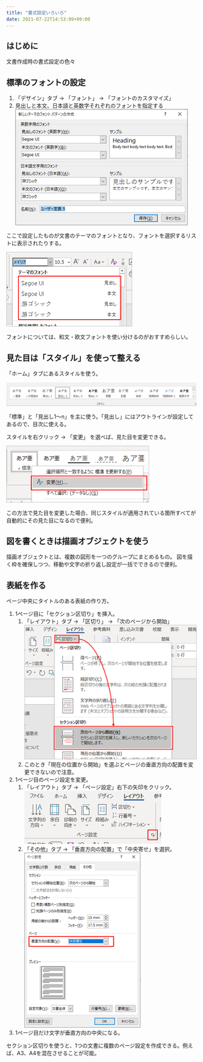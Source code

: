 ```yaml
---
title: "書式設定いろいろ"
date: 2021-07-22T14:53:09+09:00
---
```


## はじめに
文書作成時の書式設定の色々

## 標準のフォントの設定
1. 「デザイン」タブ → 「フォント」 → 「フォントのカスタマイズ」
1. 見出しと本文、日本語と英数字それぞれのフォントを指定する<br>![](2021-07-22-14-56-45.png)

ここで設定したものが文書のテーマのフォントとなり、フォントを選択するリストに表示されたりする。

![](2021-07-22-14-57-40.png)

フォントについては、和文・欧文フォントを使い分けるのがおすすめらしい。

## 見た目は「スタイル」を使って整える
「ホーム」タブにあるスタイルを使う。

![](2021-07-22-14-59-17.png)

「標準」と「見出し1～n」を主に使う。「見出し」にはアウトラインが設定してあるので、目次に使える。

スタイルを右クリック → 「変更」 を選べば、見た目を変更できる。

![](2021-07-22-15-01-00.png)

この方法で見た目を変更した場合、同じスタイルが適用されている箇所すべてが自動的にその見た目になるので便利。

## 図を書くときは描画オブジェクトを使う
描画オブジェクトとは、複数の図形を一つのグループにまとめるもの。
図を描く枠を確保しつつ、移動や文字の折り返し設定が一括でできるので便利。

## 表紙を作る
ページ中央にタイトルのある表紙の作り方。

1. 1ページ目に「セクション区切り」を挿入。
    1. 「レイアウト」タブ → 「区切り」 → 「次のページから開始」<br>![](2021-07-22-15-22-41.png)
    1. このとき「現在の位置から開始」を選ぶとページの垂直方向の配置を変更できないので注意。
1. 1ページ目のページ設定を変更。
    1. 「レイアウト」タブ → 「ページ設定」右下の矢印をクリック。<br>![](2021-07-22-15-13-37.png)
    1. 「その他」タブ → 「垂直方向の配置」で「中央寄せ」を選択。<br>![](2021-07-22-15-14-48.png)
1. 1ページ目だけ文字が垂直方向の中央になる。

セクション区切りを使うと、1つの文書に複数のページ設定を作成できる。例えば、A3、A4を混在させることが可能。

